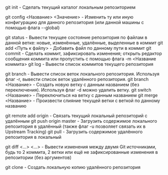 git init - Сделать текущий каталог локальным репозиторием

git config <Название> <Значение> - Изменить ту или иную конфигурацию для данного репозитория (или данной машины с помощью флага --global)

git status - Вывести текущее состояние репозитория по файлам в данной ветке: новые, изменённые, удалённые, выделенные в коммит
git add <Путь к файлу> - Добавить файл по данному пути в коммит
git commit - Сделать коммит, зафиксировать изменения; открыть редактор сообщения коммита или пропустить с помощью флага -m <Название коммита>
git log - Вывести список коммитов текущего репозитория

git branch - Вывести список веток локального репозитория. Используя флаг -r, вывести список веток удалённого репозитория.
git branch <Название> - Создать новую ветку с данным названием (без переключения). Используя флаг -d можно удалить ветку.
git switch <Название> - Переключиться на ветку с данным названием
git merge <Название> - Произвести слияние текущей ветки с веткой по данному названию

git remote add origin <url> - Связать текущий локальный репозиторий с удалённым
git push origin master - Загрузить содержимое локального репозитория в удалённый (также флаг -u позволяет связать их в Upstream Tracking)
git pull - Загрузить содержимое удалённого репозитория в локальный

git diff <...> <...> - Вывести изменения между двумя Git источниками, будь то 2 коммита, 2 ветки или ещё не зафиксированные изменения в репозитории (без аргументов)

git clone <url> - Создать локальную копию удалённого репозитория